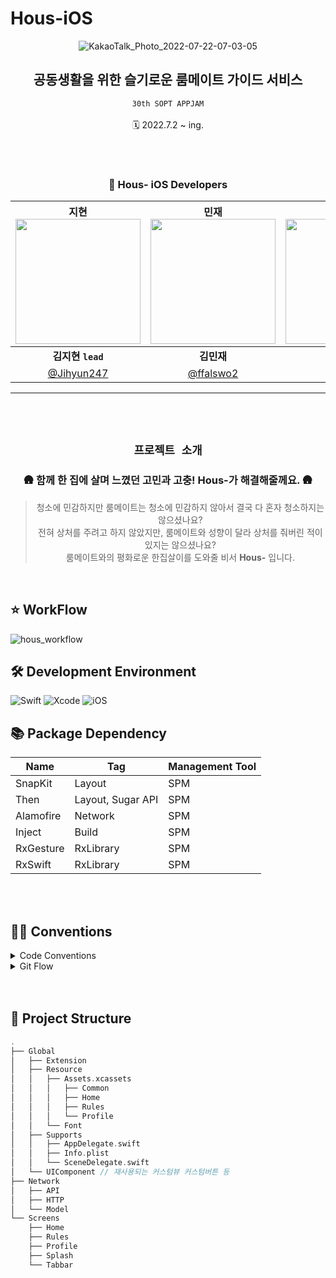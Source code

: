 # Hous-iOS
<div align="center">

![KakaoTalk_Photo_2022-07-22-07-03-05](https://user-images.githubusercontent.com/60493070/180322745-92fdc3f3-9300-4c3a-9f93-211354ee5725.png)


## 공동생활을 위한 슬기로운 룸메이트 가이드 서비스
`30th SOPT APPJAM`
</br>
</br>
🗓  2022.7.2 ~ ing.
</br>
</br>

<br /> 

### 🍎 Hous- iOS Developers
|지현<img src="https://user-images.githubusercontent.com/60292150/178426997-5ddd73fe-5edb-458f-9192-51a7963a3abc.png" width="200" height="200"/>|민재<img src="https://user-images.githubusercontent.com/60292150/178427691-c527cca9-2efe-4fc6-a9fa-b7958901b67a.png" width="200" height="200"/>|의진<img src="https://user-images.githubusercontent.com/60292150/178427724-e9fb4a5b-d610-494a-a81e-e09578f27c6b.png" width="200" height="200"/>|호세<img src="https://user-images.githubusercontent.com/60292150/178427752-774f87bf-7a7d-4311-8657-1104731e4f8f.png" width="200"  height="200" />|
|:--:|:--:|:--:|:--:|
|**김지현 `lead`**|**김민재**|**이의진**|**김호세**|
|          [@Jihyun247](https://github.com/Jihyun247)          |           [@ffalswo2](https://github.com/ffalswo2)           |              [@pabby](https://github.com/lee-euijin)              | [@psychehose](https://github.com/psychehose) |

---
<br />
<br />

## `프로젝트 소개`
### 🛖 함께 한 집에 살며 느꼈던 고민과 고충! Hous-가 해결해줄께요. 🛖
> 청소에 민감하지만 룸메이트는 청소에 민감하지 않아서 결국 다 혼자 청소하지는 않으셨나요? </br>
전혀 상처를 주려고 하지 않았지만, 룸메이트와 성향이 달라 상처를 줘버린 적이 있지는 않으셨나요? </br>
룸메이트와의 평화로운 한집살이를 도와줄 비서 **Hous-** 입니다.


</div>

<br />


## ⭐️ WorkFlow

![hous_workflow](https://user-images.githubusercontent.com/74812188/180251210-2bfbf298-a8f6-4400-b14f-ea5b229e15e7.png)


## 🛠 Development Environment
![Swift](https://img.shields.io/badge/swift-v5.5*-orange?logo=swift)
![Xcode](https://img.shields.io/badge/xcode-v13.0*-blue?logo=xcode)
![iOS](https://img.shields.io/badge/iOS-15.0*-green.svg)

## 📚 Package Dependency
| Name | Tag | Management Tool |
| --- | --- | --- |
| SnapKit | Layout | SPM |
| Then | Layout, Sugar API | SPM |
| Alamofire | Network | SPM |
| Inject | Build | SPM |
| RxGesture | RxLibrary | SPM |
| RxSwift | RxLibrary | SPM |

<br />
<br />

## ✍🏻 Conventions
<details>
<summary> Code Conventions </summary>
<div markdown="1">

<br>

##  Convention 1. 모든 View는 CodeBase로 작성합니다.
- 구체적인 Coding Convention은 자율적으로 진행합니다.

## Convention 2. 파일명은 Zeplin 기반 파일명으로 구성합니다.
- 파일명은 Zeplin에 명시된 파일명을 기반으로 작성합니다.
- 앞에 탭을 명시합니다.

## Convention 3. 파일명은 줄여쓰지 않습니다.
- `VC`  가 아닌 `ViewController`  이렇게 줄이지 않고 작성합니다.

## Convention 4. 파라미터와 리턴 타입이 없는 Closure는 정의 시 () -> Void 를 사용합니다.

```
let completionBlock: (() -> Void)?
```

## Convention 5. 임포트는 관련 있는 모듈끼리 묶어 알파벳 순으로 임포트합니다.

```
import UIKit
import SnapKit
import Then
import RxSwift
import RxCocoa
```

- 관련있는 라이브러리는 묶어서 임포트합니다.
- 같은 종류의 라이브러리를 나열 시에는 abc 순으로 나열합니다.
- 공백인 라인 없이 나열합니다.

## Convention 6. Constraints 초기화 메서드는 render(), UI 초기화 메서드는 configUI() 를 이용합니다.

- Constrsints 세팅 메서드 명 `render()`
- UI 초기화 메서드 명 `configUI()`

</div>
</details>

<details>
<summary> Git Flow </summary>
<div markdown="2">

<br>

# 기본 브랜치는 develop 입니다

## Git Flow

```swift
1. Issue를 생성한다.
2. feature Branch를 생성한다.
3. Add - Commit - Push - Pull Request 의 과정을 거친다.
4. Pull Request가 작성되면 작성자 이외의 다른 팀원이 Code Review를 한다.
5. Code Review가 완료되면 Pull Request 작성자가 develop Branch로 merge 한다.
6. 종료된 Issue와 Pull Request의 Label과 Project를 관리한다.
```

- 이 중 3 ~ 5의 과정은 `git rebase` 를 활용하며 방법은 아래와 같습니다.

```
git rebase 하는 법

1. git fetch --all
2. git switch develop
3. git pull -r (develop 브랜치를 항상 최신으로 유지할 것)
4. git switch 'your Branch'
5. git rebase develop
6. 컨플릭 해결하세요
7. git push 'your feature' (리모트에 올려주세요)
8. PR 날리기
9. Github에서 merge 버튼 누르는 것이 아님!
10. git switch develop
11. git fetch --all
12. git merge --ff-only 'your feature'
13. git push

```

## Issue Convention

```swift
[<PREFIX>] <Description>

ex. [FEAT] 로그인뷰 전체 레이아웃 구현
```

## Branch Convention

```swift
<Prefix>/#<Issue_Num>

ex.
feature/#5
```
**앱잼 기간에는 `feature` , `bugfix` 브랜치를 만들어 작업하고 `develop` 에 머지 합니다**

## Commit Convention

```swift
[#<Issue_Num>] <PREFIX> : <Description>

ex.
[#5] FEAT : LoginView Custom TextField
```

## Pull Request Convention

```swift
[#<Issue_Num>] <PREFIX> :  <Description>

ex.
[#20] FEAT : 로그인뷰 전체 레이아웃
```
</div>
</details>


<br />
<br />

## 📁 Project Structure
```swift
.
├── Global
│   ├── Extension
│   ├── Resource
│   │   ├── Assets.xcassets
│   │   │   ├── Common
│   │   │   ├── Home
│   │   │   ├── Rules
│   │   │   └── Profile
│   │   └── Font
│   ├── Supports
│   │   ├── AppDelegate.swift
│   │   ├── Info.plist
│   │   └── SceneDelegate.swift
│   └── UIComponent // 재사용되는 커스텀뷰 커스텀버튼 등
├── Network
│   ├── API
│   ├── HTTP
│   └── Model
└── Screens
    ├── Home
    ├── Rules
    ├── Profile
    ├── Splash
    └── Tabbar
```
